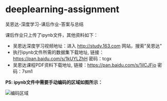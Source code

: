 # deeplearning-assignment

吴恩达-深度学习-课后作业-答案与总结

课后作业只上传了ipynb文件，其他资料如下：
- 吴恩达深度学习视频地址：进入 http://study.163.com 网站，搜索"吴恩达"
- 执行ipynb文件所需的数据集下载地址, 链接：https://pan.baidu.com/s/1kUYLZhH 密码：tcgx
- 吴恩达课程PDF资料下载地址, 链接：https://pan.baidu.com/s/1jICJFjo 密码：7sm1

**PS: ipynb文件中需要手动编码的区域如图所示：**

![编码区域](http://7xvfir.com1.z0.glb.clouddn.com/%E7%BC%96%E7%A0%81%E5%8C%BA%E5%9F%9F.png?imageView2/0/q/75|watermark/1/image/aHR0cDovLzd4dmZpci5jb20xLnowLmdsYi5jbG91ZGRuLmNvbS8lRTYlQjAlQjQlRTUlOEQlQjAvJUU1JThEJTlBJUU1JUFFJUEyJUU2JUIwJUI0JUU1JThEJUIwLnBuZw==/dissolve/100/gravity/SouthEast/dx/10/dy/10|imageslim)
